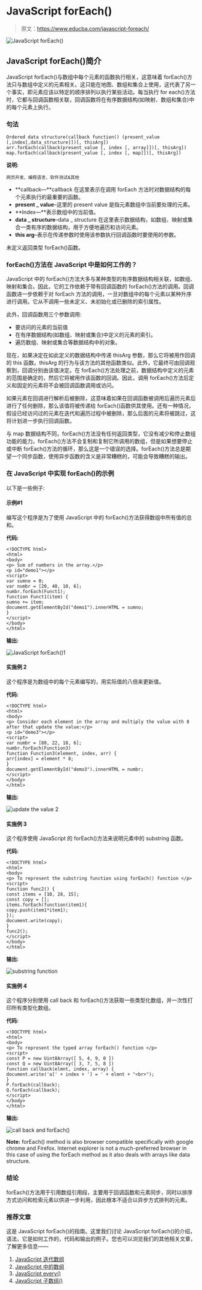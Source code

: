 # JavaScript forEach()

> 原文：<https://www.educba.com/javascript-foreach/>

![JavaScript forEach()](img/f0bbbd9fb67b59e4335ee55554fdbba0.png)



## JavaScript forEach()简介

JavaScript forEach()与数组中每个元素的函数执行相关，这意味着 forEach()方法只与数组中定义的元素相关。这只能在地图、数组和集合上使用，这代表了另一个事实，即元素应该以特定的顺序排列以执行某些活动。每当执行 for each()方法时，它都与回调函数相关联，回调函数将在有序数据结构(如映射、数组和集合)中的每个元素上执行。

### 句法

```
Ordered data structure(callback function() (present_value [,index[,data_structure]])[, thisArg])
arr.forEach(callback(present_value [, index [, array]])[, thisArg])
map.forEach(callback(present_value [, index [, map]])[, thisArg])
```

**说明:**

<small>网页开发、编程语言、软件测试&其他</small>

*   **callback—**callback 在这里表示在调用 forEach 方法时对数据结构的每个元素执行的最重要的函数。
*   **present _ value**–这里的 present value 是指元素数组中当前要处理的元素。
*   **Index—**表示数组中的当前值。
*   **data _ structure**–data _ structure 在这里表示数据结构，如数组、映射或集合一类有序的数据结构，用于方便地遍历和访问元素。
*   **this arg**–表示在传递参数时使用该参数执行回调函数时要使用的参数。

未定义返回类型 forEach()函数。

### forEach()方法在 JavaScript 中是如何工作的？

JavaScript 中的 forEach()方法大多与某种类型的有序数据结构相关联，如数组、映射和集合。因此，它的工作依赖于带有回调函数的 forEach()方法的调用。回调函数进一步依赖于对 forEach 方法的调用，一旦对数组中的每个元素以某种升序进行调用。它从不调用一些未定义、未初始化或已删除的索引属性。

此外，回调函数用三个参数调用:

*   要访问的元素的当前值
*   在有序数据结构(如数组、映射或集合)中定义的元素的索引。
*   遍历数组、映射或集合等数据结构中的对象。

现在，如果决定在如此定义的数据结构中传递 thisArg 参数，那么它将被用作回调的 this 函数。thisArg 的行为与该方法的其他函数类似。此外，它最终可由回调观察到，回调分别由该值决定。在 forEach()方法处理之前，数据结构中定义的元素的范围是确定的，然后它将被用作该函数的回调。因此，调用 forEach()方法后定义和固定的元素将不会被回调函数调用或访问。

如果元素在回调进行解析后被删除，这意味着如果在回调函数被调用后遍历元素后进行了任何删除，那么该值将被传递给 forEach()函数供其使用。还有一种情况，假设已经访问过的元素在迭代和遍历过程中被删除，那么后面的元素将被跳过，这将计划进一步执行回调函数。

与 map 数据结构不同，forEach()方法没有任何返回类型，它没有减少和停止数组功能的能力。forEach()方法不会复制和复制它所调用的数组，但是如果想要停止或中断 forEach()方法的循环，那么这是一个错误的选择。forEach()方法总是期望一个同步函数，使用异步函数的含义是非常糟糕的，可能会导致糟糕的输出。

### 在 JavaScript 中实现 forEach()的示例

以下是一些例子:

#### 示例#1

编写这个程序是为了使用 JavaScript 中的 forEach()方法获得数组中所有值的总和。

**代码:**

```
<!DOCTYPE html>
<html>
<body>
<p> Sum of numbers in the array.</p>
<p id="demo1"></p>
<script>
var sumno = 0;
var numbr = [20, 40, 10, 6];
numbr.forEach(Funct1);
function Funct1(item) {
sumno += item;
document.getElementById("demo1").innerHTML = sumno;
}
</script>
</body>
</html>
```

**输出:**

![JavaScript forEach()1](img/66fdaa53485f0e998245fcafbe6ea823.png)



#### 实施例 2

这个程序是为数组中的每个元素编写的，用实际值的八倍来更新值。

**代码:**

```
<!DOCTYPE html>
<html>
<body>
<p> Consider each element in the array and multiply the value with 8 after that update the value:</p>
<p id="demo3"></p>
<script>
var numbr = [80, 22, 18, 6];
numbr.forEach(Function3)
function Function3(element, index, arr) {
arr[index] = element * 8;
}
document.getElementById("demo3").innerHTML = numbr;
</script>
</body>
</html>
```

**输出:**

![update the value 2](img/4be170fe1d77617d564c3b9e20879b49.png)



#### 实施例 3

这个程序使用 JavaScript 的 forEach()方法来说明元素中的 substring 函数。

**代码:**

```
<!DOCTYPE html>
<html>
<body>
<p> To represent the substring function using forEach() function </p>
<script>
function func2() {
const items = [10, 28, 15];
const copy = [];
items.forEach(function(item1){
copy.push(item1*item1);
});
document.write(copy);
}
func2();
</script>
</body>
</html>
```

**输出:**

![substring function](img/af1b3606685ea8f5ae480736496a6233.png)



#### 实施例 4

这个程序分别使用 call back 和 forEach()方法获取一些类型化数组，并一次性打印所有类型化数组。

**代码:**

```
<!DOCTYPE html>
<html>
<body>
<p> To represent the typed array forEach() function </p>
<script>
const P = new Uint8Array([ 5, 4, 9, 0 ])
const Q = new Uint8Array([ 3, 7, 5, 8 ])
function callback(elmnt, index, array) {
document.write('a[' + index + '] = ' + elmnt + "<br>");
}
P.forEach(callback);
Q.forEach(callback);
</script>
</body>
</html>
```

**输出:**

![call back and forEach()](img/cd4a839a877256493ea3cfa961f18bcb.png)



**Note:** forEach() method is also browser compatible specifically with google chrome and Firefox. Internet explorer is not a much-preferred browser in this case of using the forEach method as it also deals with arrays like data structure.

### 结论

forEach()方法用于引用数组引用段，主要用于回调函数和元素同步，同时以排序方式访问和检索元素以供进一步利用，因此根本不适合以异步方式排列的元素。

### 推荐文章

这是 JavaScript forEach()的指南。这里我们讨论 JavaScript forEach()的介绍，语法，它是如何工作的，代码和输出的例子。您也可以浏览我们的其他相关文章，了解更多信息——

1.  [JavaScript 迭代数组](https://www.educba.com/javascript-iterate-array/)
2.  [JavaScript 中的数组](https://www.educba.com/arrays-in-javascript/)
3.  [JavaScript every()](https://www.educba.com/javascript-every/)
4.  [JavaScript 子数组()](https://www.educba.com/javascript-subarray/)





